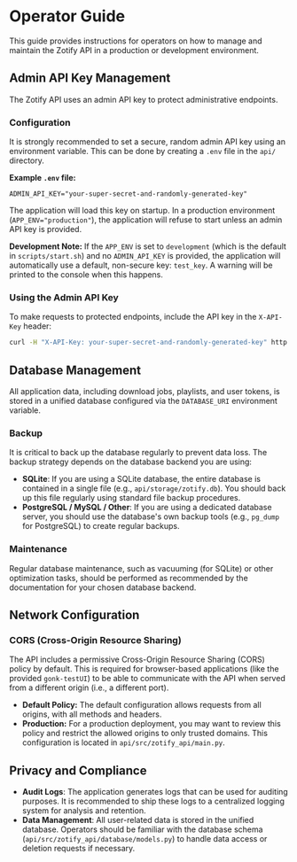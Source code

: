 # Operator Guide

This guide provides instructions for operators on how to manage and maintain the Zotify API in a production or development environment.

## Admin API Key Management

The Zotify API uses an admin API key to protect administrative endpoints.

### Configuration

It is strongly recommended to set a secure, random admin API key using an environment variable. This can be done by creating a `.env` file in the `api/` directory.

**Example `.env` file:**
```
ADMIN_API_KEY="your-super-secret-and-randomly-generated-key"
```
The application will load this key on startup. In a production environment (`APP_ENV="production"`), the application will refuse to start unless an admin API key is provided.

**Development Note:** If the `APP_ENV` is set to `development` (which is the default in `scripts/start.sh`) and no `ADMIN_API_KEY` is provided, the application will automatically use a default, non-secure key: `test_key`. A warning will be printed to the console when this happens.

### Using the Admin API Key

To make requests to protected endpoints, include the API key in the `X-API-Key` header:
```bash
curl -H "X-API-Key: your-super-secret-and-randomly-generated-key" http://localhost:8000/api/some-protected-endpoint
```

## Database Management

All application data, including download jobs, playlists, and user tokens, is stored in a unified database configured via the `DATABASE_URI` environment variable.

### Backup

It is critical to back up the database regularly to prevent data loss. The backup strategy depends on the database backend you are using:

-   **SQLite**: If you are using a SQLite database, the entire database is contained in a single file (e.g., `api/storage/zotify.db`). You should back up this file regularly using standard file backup procedures.
-   **PostgreSQL / MySQL / Other**: If you are using a dedicated database server, you should use the database's own backup tools (e.g., `pg_dump` for PostgreSQL) to create regular backups.

### Maintenance

Regular database maintenance, such as vacuuming (for SQLite) or other optimization tasks, should be performed as recommended by the documentation for your chosen database backend.

## Network Configuration

### CORS (Cross-Origin Resource Sharing)

The API includes a permissive Cross-Origin Resource Sharing (CORS) policy by default. This is required for browser-based applications (like the provided `gonk-testUI`) to be able to communicate with the API when served from a different origin (i.e., a different port).

-   **Default Policy:** The default configuration allows requests from all origins, with all methods and headers.
-   **Production:** For a production deployment, you may want to review this policy and restrict the allowed origins to only trusted domains. This configuration is located in `api/src/zotify_api/main.py`.

## Privacy and Compliance

-   **Audit Logs**: The application generates logs that can be used for auditing purposes. It is recommended to ship these logs to a centralized logging system for analysis and retention.
-   **Data Management**: All user-related data is stored in the unified database. Operators should be familiar with the database schema (`api/src/zotify_api/database/models.py`) to handle data access or deletion requests if necessary.
